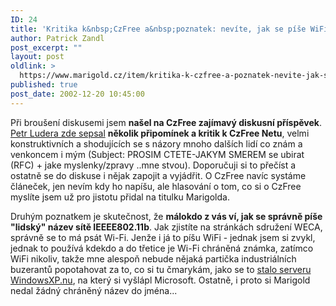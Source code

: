 ```yaml
---
ID: 24
title: 'Kritika k&nbsp;CzFree a&nbsp;poznatek: nevíte, jak se píše WiFi :)'
author: Patrick Zandl
post_excerpt: ""
layout: post
oldlink: >
  https://www.marigold.cz/item/kritika-k-czfree-a-poznatek-nevite-jak-se-pise-wifi
published: true
post_date: 2002-12-20 10:45:00
---
```

<p>
Při broušení diskusemi jsem <STRONG>našel na CzFree zajímavý diskusní příspěvek</STRONG>. <A href="http://www.czfree.net/forum/showthread.php?threadid=1827" target=_blank>Petr Ludera zde sepsal</A> <STRONG>několik připomínek a kritik k CzFree Netu</STRONG>, velmi konstruktivních a shodujících se s názory mnoho dalších lidí co znám&#160;a venkoncem i mým (Subject: PROSIM CTETE-JAKYM SMEREM se ubirat (RFC) + jake myslenky/zpravy ..mne stvou). Doporučuji si to přečíst a ostatně se do diskuse i nějak zapojit a vyjádřit. O CzFree navíc systáme článeček, jen nevím kdy ho napíšu, ale hlasování o tom, co si o CzFree myslíte jsem už pro jistotu přidal na titulku Marigolda. </p>

<p>
Druhým poznatkem je skutečnost, že <STRONG>málokdo z vás ví, jak se správně píše "lidský" název sítě IEEEE802.11b</STRONG>. Jak zjistíte na stránkách sdružení WECA, správně se to má psát Wi-Fi. Jenže i já to píšu WiFi - jednak jsem si zvykl, jednak to používá kdekdo a do třetice je Wi-Fi chráněná známka, zatímco WiFi nikoliv, takže mne alespoň nebude nějaká partička industriálních buzerantů popotahovat za to, co si tu čmarykám, jako se to <A href="http://www.technet.cz/novinky/internetnews/winxpnu021214.html" target=_blank>stalo serveru WindowsXP.nu</A>, na který si vyšlápl Microsoft. Ostatně, i proto si Marigold nedal žádný chráněný název do jména...</p>
